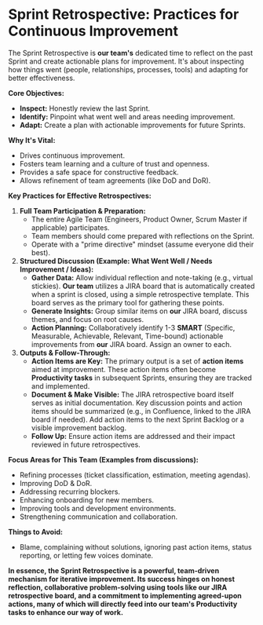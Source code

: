 # Sprint Retrospective: Practices for Continuous Improvement

The Sprint Retrospective is **our team's** dedicated time to reflect on the past Sprint and create actionable plans for improvement. It's about inspecting how things went (people, relationships, processes, tools) and adapting for better effectiveness.

**Core Objectives:**

* **Inspect:** Honestly review the last Sprint.
* **Identify:** Pinpoint what went well and areas needing improvement.
* **Adapt:** Create a plan with actionable improvements for future Sprints.

**Why It's Vital:**

* Drives continuous improvement.
* Fosters team learning and a culture of trust and openness.
* Provides a safe space for constructive feedback.
* Allows refinement of team agreements (like DoD and DoR).

**Key Practices for Effective Retrospectives:**

1. **Full Team Participation & Preparation:**
   * The entire Agile Team (Engineers, Product Owner, Scrum Master if applicable) participates.
   * Team members should come prepared with reflections on the Sprint.
   * Operate with a "prime directive" mindset (assume everyone did their best).
2. **Structured Discussion (Example: What Went Well / Needs Improvement / Ideas):**
   * **Gather Data:** Allow individual reflection and note-taking (e.g., virtual stickies). **Our team** utilizes a JIRA board that is automatically created when a sprint is closed, using a simple retrospective template. This board serves as the primary tool for gathering these points.
   * **Generate Insights:** Group similar items on **our** JIRA board, discuss themes, and focus on root causes.
   * **Action Planning:** Collaboratively identify 1-3 **SMART** (Specific, Measurable, Achievable, Relevant, Time-bound) actionable improvements from **our** JIRA board. Assign an owner to each.
3. **Outputs & Follow-Through:**
   * **Action Items are Key:** The primary output is a set of **action items** aimed at improvement. These action items often become **Productivity tasks** in subsequent Sprints, ensuring they are tracked and implemented.
   * **Document & Make Visible:** The JIRA retrospective board itself serves as initial documentation. Key discussion points and action items should be summarized (e.g., in Confluence, linked to the JIRA board if needed). Add action items to the next Sprint Backlog or a visible improvement backlog.
   * **Follow Up:** Ensure action items are addressed and their impact reviewed in future retrospectives.

**Focus Areas for This Team (Examples from discussions):**

* Refining processes (ticket classification, estimation, meeting agendas).
* Improving DoD & DoR.
* Addressing recurring blockers.
* Enhancing onboarding for new members.
* Improving tools and development environments.
* Strengthening communication and collaboration.

**Things to Avoid:**

* Blame, complaining without solutions, ignoring past action items, status reporting, or letting few voices dominate.

**In essence, the Sprint Retrospective is a powerful, team-driven mechanism for iterative improvement. Its success hinges on honest reflection, collaborative problem-solving using tools like our JIRA retrospective board, and a commitment to implementing agreed-upon actions, many of which will directly feed into our team's Productivity tasks to enhance our way of work.**
